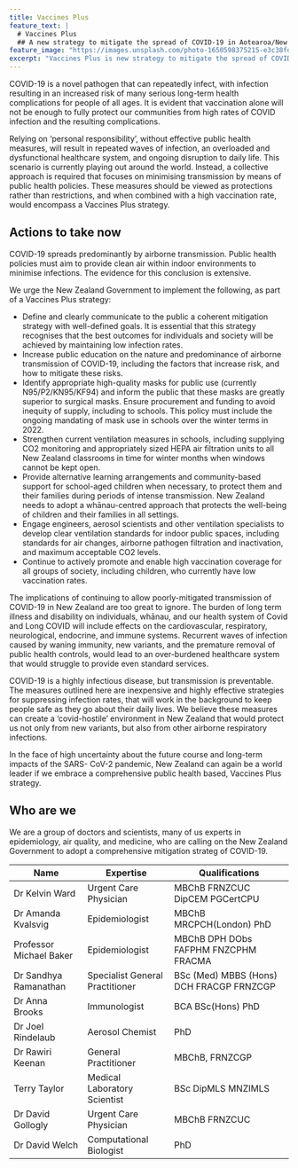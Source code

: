 ```yaml
---
title: Vaccines Plus
feature_text: |
  # Vaccines Plus
  ## A new strategy to mitigate the spread of COVID-19 in Aotearoa/New Zealand
feature_image: "https://images.unsplash.com/photo-1650598375215-e3c38fd62b77"
excerpt: "Vaccines Plus is new strategy to mitigate the spread of COVID-19 in Aotearoa/New Zealand that combines high vaccination coverage with effective public health and social measures"
---
```


COVID-19 is a novel pathogen that can repeatedly infect, with infection resulting in an increased risk of many serious long-term health complications for people of all ages. It is evident that vaccination alone will not be enough to fully protect our communities from high rates of COVID infection and the resulting complications.

Relying on ‘personal responsibility’, without effective public health measures, will result in repeated waves of infection, an overloaded and dysfunctional healthcare system, and ongoing disruption to daily life. This scenario is currently playing out around the world. Instead, a collective approach is required that focuses on minimising transmission by means of public health policies. These measures should be viewed as protections rather than restrictions, and when combined with a high vaccination rate, would encompass a Vaccines Plus strategy.


## Actions to take now 

COVID-19 spreads predominantly by airborne transmission. Public health policies must aim to provide clean air within indoor environments to minimise infections. The evidence for this conclusion is extensive.

We urge the New Zealand Government to implement the following, as part of a Vaccines Plus strategy:

- Define and clearly communicate to the public a coherent mitigation strategy with well-defined goals. It is essential that this strategy recognises that the best outcomes for individuals and society will be achieved by maintaining low infection rates.
- Increase public education on the nature and predominance of airborne transmission of COVID-19, including the factors that increase risk, and how to mitigate these risks.
- Identify appropriate high-quality masks for public use (currently N95/P2/KN95/KF94) and inform the public that these masks are greatly superior to surgical masks. Ensure procurement and funding to avoid inequity of supply, including to schools. This policy must include the ongoing mandating of mask use in schools over the winter terms in 2022.
- Strengthen current ventilation measures in schools, including supplying CO2 monitoring and appropriately sized HEPA air filtration units to all New Zealand classrooms in time for winter months when windows cannot be kept open.
- Provide alternative learning arrangements and community-based support for school-aged children when necessary, to protect them and their families during periods of intense transmission. New Zealand needs to adopt a whānau-centred approach that protects the well-being of children and their families in all settings.
- Engage engineers, aerosol scientists and other ventilation specialists to develop clear ventilation standards for indoor public spaces, including standards for air changes, airborne pathogen filtration and inactivation, and maximum acceptable CO2 levels.
- Continue to actively promote and enable high vaccination coverage for all groups of society, including children, who currently have low vaccination rates.

The implications of continuing to allow poorly-mitigated transmission of COVID-19 in New Zealand are too great to ignore. The burden of long term illness and disability on individuals, whānau, and our health system of Covid and Long COVID will include effects on the cardiovascular, respiratory, neurological, endocrine, and immune systems.
Recurrent waves of infection caused by waning immunity, new variants, and the premature removal of public health controls, would lead to an over-burdened healthcare system that would struggle to provide even standard services.

COVID-19 is a highly infectious disease, but transmission is preventable. The measures outlined here are inexpensive and highly effective strategies for suppressing infection rates, that will work in the background to keep people safe as they go about their daily lives. We believe these measures can create a ‘covid-hostile’ environment in New Zealand that would protect us not only from new variants, but also from other airborne respiratory infections.

In the face of high uncertainty about the future course and long-term impacts of the SARS- CoV-2 pandemic, New Zealand can again be a world leader if we embrace a comprehensive public health based, Vaccines Plus strategy.


## Who are we

We are a group of doctors and scientists, many of us experts in epidemiology, air quality, and medicine, who are calling on the New Zealand Government to adopt a comprehensive mitigation strateg of COVID-19.



| Name        | Expertise           | Qualifications  |
| ------------- |-------------| -----|
| Dr Kelvin Ward|  Urgent Care Physician | MBChB FRNZCUC DipCEM PGCertCPU
| Dr Amanda Kvalsvig | Epidemiologist      |   MBChB MRCPCH(London) PhD |
| Professor Michael Baker | Epidemiologist      |    MBChB DPH DObs FAFPHM FNZCPHM FRACMA |
|Dr Sandhya Ramanathan|Specialist General Practitioner|BSc (Med) MBBS (Hons) DCH FRACGP FRNZCGP|
|Dr Anna Brooks|Immunologist|BCA BSc(Hons) PhD|
|Dr Joel Rindelaub|Aerosol Chemist|PhD|
|Dr Rawiri Keenan|General Practitioner|MBChB, FRNZCGP|
|Terry Taylor|Medical Laboratory Scientist|BSc DipMLS MNZIMLS|
|Dr David Gollogly|Urgent Care Physician|MBChB FRNZCUC|
|Dr David Welch|Computational Biologist|PhD|

